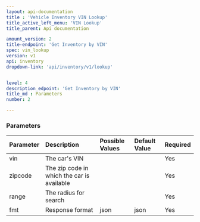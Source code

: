 ```yaml
---
layout: api-documentation
title : 'Vehicle Inventory VIN Lookup'
title_active_left_menu: 'VIN Lookup'
title_parent: Api documentation

amount_version: 2
title-endpoint: 'Get Inventory by VIN'
spec: vin_lookup
version: v1
api: inventory
dropdown-link: 'api/inventory/v1/lookup'


level: 4
description_edpoint: 'Get Inventory by VIN'
title_md : Parameters
number: 2

---
```



### Parameters

| Parameter  	| Description                           | Possible Values   	| Default Value | Required |
|:--------------|:--------------------------------------|:----------------------|:------------- |:-------- |
| vin	 		| The car's VIN							| 						| 		        | Yes      |
| zipcode 		| The zip code in which the car is available | 						| 		        | Yes      |
| range	 		| The radius for search					| 						| 		        | Yes      |
| fmt        	| Response format                       | json              	| json          | Yes      |